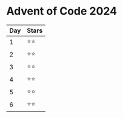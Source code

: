 # Advent of Code 2024

| Day | Stars  |
| --- | ------ |
| 1   | ⭐️⭐️ |
| 2   | ⭐️⭐️ |
| 3   | ⭐️⭐️ |
| 4   | ⭐️⭐️ |
| 5   | ⭐️⭐️ |
| 6   | ⭐️⭐️ |
